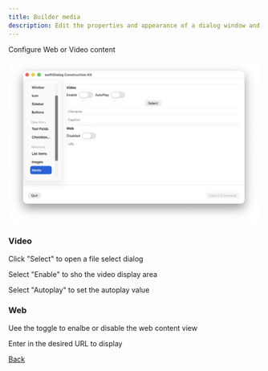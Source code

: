 ```yaml
---
title: Builder media
description: Edit the properties and appearance of a dialog window and output the results as a json config
---
```


Configure Web or Video content

<img width="500" alt="image" src="/src/content/docs/builder/assets/builder_media.png" />

### Video

Click "Select" to open a file select dialog 

Select "Enable" to sho the video display area

Select "Autoplay" to set the autoplay value

### Web

Uee the toggle to enalbe or disable the web content view

Enter in the desired URL to display

[Back](/builder/builder/)